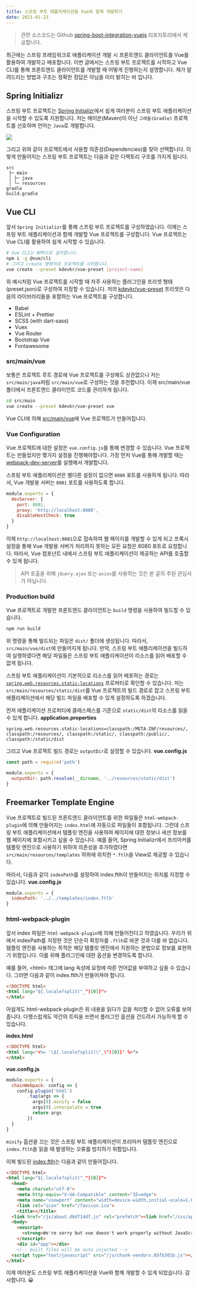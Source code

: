 ```yaml
---
title: 스프링 부트 애플리케이션을 Vue와 함께 개발하기
date: 2021-01-23
---
```


> 관련 소스코드는 Github [spring-boot-integration-vuejs](https://github.com/kdevkr/spring-boot-integration-vuejs) 리포지토리에서 제공합니다.

최근에는 스프링 프레임워크로 애플리케이션 개발 시 프론트엔드 클라이언트를 Vue를 활용하여 개발하고 배포합니다. 이번 글에서는 스프링 부트 프로젝트를 시작하고 Vue CLI를 통해 프론트엔드 클라이언트를 개발할 때 어떻게 진행하는지 설명합니다. 제가 알려드리는 방법과 구조는 정확한 정답은 아님을 미리 밝히는 바 입니다.

## Spring Initializr
스프링 부트 프로젝트는 [Spring Initializr](https://start.spring.io/)에서 쉽게 여러분이 스프링 부트 애플리케이션을 시작할 수 있도록 지원합니다. 저는 메이븐(Maven)이 아닌 `그래들(Gradle)` 프로젝트를 선호하며 언어는 `Java`로 개발합니다.

![](../images/posts/spring-initializr.png)

그리고 위와 같이 프로젝트에서 사용할 의존성(Dependencies)를 찾아 선택합니다. 이렇게 만들어지는 스프링 부트 프로젝트는 다음과 같은 디렉토리 구조를 가지게 됩니다.

```
src
 ├─ main
 │ ├─ java
 │ └─ resources
gradle
build.gradle
```

## Vue CLI
앞서 `Spring Initializr`를 통해 스프링 부트 프로젝트를 구성하였습니다. 이제는 스프링 부트 애플리케이션과 함께 개발할 Vue 프로젝트를 구성합니다. Vue 프로젝트는 Vue CLI를 활용하여 쉽게 시작할 수 있습니다.

```sh
# Vue CLI는 NPM으로 설치합니다.
npm i -g @vue/cli
# 그리고 create 명령어로 프로젝트를 시작합니다.
vue create --preset kdevkr/vue-preset [project-name]
```

위 예시처럼 Vue 프로젝트를 시작할 때 자주 사용하는 플러그인을 프리셋 형태(preset.json)로 구성하여 지정할 수 있습니다. 저의 [kdevkr/vue-preset](https://github.com/kdevkr/vue-preset) 프리셋은 다음의 라이브러리들을 포함하는 Vue 프로젝트를 구성합니다.
- Babel
- ESLint + Prettier
- SCSS (with dart-sass)
- Vuex
- Vue Router
- Bootstrap Vue
- Fontawesome

### src/main/vue
보통은 프로젝트 루트 경로에 Vue 프로젝트를 구성해도 상관없으나 저는 `src/main/java`처럼 `src/main/vue`로 구성하는 것을 추천합니다. 이제 src/main/vue 폴더에서 프론트엔드 클라이언트 코드를 관리하게 됩니다.

```sh
cd src/main
vue create --preset kdevkr/vue-preset vue
```

Vue CLI에 의해 [src/main/vue](https://github.com/kdevkr/spring-boot-integration-vuejs/tree/main/src/main/vue)에 Vue 프로젝트가 만들어집니다.

### Vue Configuration
Vue 프로젝트에 대한 설정은 `vue.config.js`를 통해 변경할 수 있습니다. Vue 프로젝트는 만들었지만 몇가지 설정을 진행해야합니다. 가장 먼저 Vue를 통해 개발할 때는 [webpack-dev-server](https://cli.vuejs.org/config/#devserver)를 실행해서 개발합니다.

스프링 부트 애플리케이션은 별다른 설정이 없으면 `8080` 포트를 사용하게 됩니다. 따라서, Vue 개발용 서버는 `8081` 포트를 사용하도록 합니다.
```js
module.exports = {
  devServer: {
    port: 8081,
    proxy: 'http://localhost:8080',
    disableHostCheck: true
  }
}
```

이제 `http://localhost:8081`으로 접속하여 웹 페이지를 개발할 수 있게 되고 프록시 설정을 통해 Vue 개발용 서버가 처리하지 못하는 모든 요청은 8080 포트로 요청합니다. 따라서, Vue 컴포넌트 내에서 스프링 부트 애플리케이션이 제공하는 API를 호출할 수 있게 됩니다.

> API 호출을 위해 `jQuery.ajax` 또는 `axios`를 사용하는 것은 본 글의 주된 관심사가 아닙니다.

### Production build
Vue 프로젝트로 개발한 프론트엔드 클라이언트는 `build` 명령을 사용하여 빌드할 수 있습니다.

```sh
npm run build
```

위 명령을 통해 빌드되는 파일은 `dist/` 폴더에 생성됩니다. 따라서, `src/main/vue/dist`에 만들어지게 됩니다. 만약, 스프링 부트 애플리케이션을 빌드하여 실행하였다면 해당 파일들은 스프링 부트 애플리케이션이 리소스를 읽어 배포할 수 없게 됩니다.

스프링 부트 애플리케이션이 기본적으로 리소스를 읽어 배포하는 경로는 [`spring.web.resources.static-locations`](https://docs.spring.io/spring-boot/docs/2.4.2/reference/html/appendix-application-properties.html#spring.web.resources.static-locations) 프로퍼티로 확인할 수 있습니다. 저는 `src/main/resources/static/dist`를 Vue 프로젝트의 빌드 경로로 잡고 스프링 부트 애플리케이션에서 해당 빌드 파일을 배포할 수 있게 설정하도록 하겠습니다.

먼저 애플리케이션 프로퍼티에 클래스패스를 기준으로 `static/dist`의 리소스를 읽을 수 있게 합니다.
**application.properties**
```properties
spring.web.resources.static-locations=classpath:/META-INF/resources/, classpath:/resources/, classpath:/static/, classpath:/public/, classpath:/static/dist
```

그리고 Vue 프로젝트 빌드 경로는 `outputDir`로 설정할 수 있습니다.
**vue.config.js**
```js
const path = require('path')

module.exports = {
  outputDir: path.resolve(__dirname, '../resources/static/dist')
}
```

## Freemarker Template Engine
Vue 프로젝트로 빌드된 프론트엔드 클라이언트를 위한 파일들은 `html-webpack-plugin`에 의해 만들어지는 `index.html`에 자동으로 파일들이 포함됩니다. 그런데 스프링 부트 애플리케이션에서 템플릿 엔진을 사용하여 페이지에 대한 정보나 세션 정보를 웹 페이지에 포함시키고 싶을 수 있습니다. 예를 들어, Spring Initializr에서 프리마커를 템플릿 엔진으로 사용하기 위하여 의존성을 추가하였다면 `src/main/resources/templates` 하위에 위치한 `*.ftlh`을 View로 제공할 수 있습니다.

따라서, 다음과 같이 `indexPath`를 설정하여 index.ftlh이 만들어지는 위치를 지정할 수 있습니다.
**vue.config.js**
```js
module.exports = {
  indexPath: '../../templates/index.ftlh'
}
```

### html-webpack-plugin
앞서 index 파일은 `html-webpack-plugin`에 의해 만들어진다고 하였습니다. 우리가 위에서 indexPath를 지정한 것은 단순히 확장자를 `.ftlh`로 바꾼 것과 다를 바 없습니다. 템플릿 엔진을 사용하는 목적은 해당 템플릿 엔진에서 지원하는 문법으로 정보를 표현하기 위함입니다. 이를 위해 플러그인에 대한 옵션을 변경하도록 합니다.

예를 들어, \<html\> 태그에 lang 속성에 요청에 따른 언어값을 부여하고 싶을 수 있습니다. 그러면 다음과 같이 index.ftlh가 만들어져야 합니다.

```html
<!DOCTYPE html>
<html lang="${.locale?split("_")[0]}">
</html>
```

아쉽게도 html-webpack-plugin은 위 내용을 읽다가 값을 처리할 수 없어 오류를 보여줍니다. 다행스럽게도 약간의 트릭을 쓰면서 플러그인 옵션을 건드려서 가능하게 할 수 있습니다.

**index.html**
```html
<!DOCTYPE html>
<html lang="<%= '\${.locale?split(\"_\")[0]}' %>">
</html>
```

**vue.config.js**
```js
module.exports = {
  chainWebpack: config => {
    config.plugin('html')
        .tap(args => {
          args[0].minify = false
          args[0].interpolate = true
          return args
        })
  }
}
```

`minify` 옵션을 끄는 것은 스프링 부트 애플리케이션이 프리마커 템플릿 엔진으로 `index.ftlh`을 읽을 때 발생하는 오류를 방지하기 위함입니다.

이제 빌드된 [index.ftlh](https://github.com/kdevkr/spring-boot-integration-vuejs/blob/main/src/main/resources/templates/index.ftlh)는 다음과 같이 만들어집니다.

```html
<!DOCTYPE html>
<html lang="${.locale?split("_")[0]}">
  <head>
    <meta charset="utf-8">
    <meta http-equiv="X-UA-Compatible" content="IE=edge">
    <meta name="viewport" content="width=device-width,initial-scale=1.0">
    <link rel="icon" href="/favicon.ico">
    <title></title>
  <link href="/js/about.d6d714df.js" rel="prefetch"><link href="/css/app.f94ee837.css" rel="preload" as="style"><link href="/css/chunk-vendors.01c183df.css" rel="preload" as="style"><link href="/js/app.247cb7a3.js" rel="preload" as="script"><link href="/js/chunk-vendors.65fb301b.js" rel="preload" as="script"><link href="/css/chunk-vendors.01c183df.css" rel="stylesheet"><link href="/css/app.f94ee837.css" rel="stylesheet"></head>
  <body>
    <noscript>
      <strong>We're sorry but vue doesn't work properly without JavaScript enabled. Please enable it to continue.</strong>
    </noscript>
    <div id="app"></div>
    <!-- built files will be auto injected -->
  <script type="text/javascript" src="/js/chunk-vendors.65fb301b.js"></script><script type="text/javascript" src="/js/app.247cb7a3.js"></script></body>
</html>
```

이제 여러분도 스프링 부트 애플리케이션을 Vue와 함께 개발할 수 있게 되었습니다. 감사합니다. 😀
